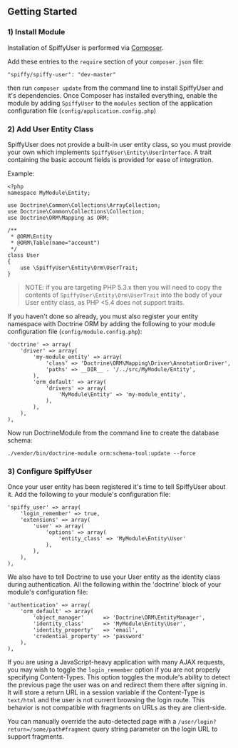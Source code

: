 ## Getting Started

### 1) Install Module

Installation of SpiffyUser is performed via [Composer](http://getcomposer.org).

Add these entries to the `require` section of your `composer.json` file:

```
"spiffy/spiffy-user": "dev-master"
```

then run `composer update` from the command line to install SpiffyUser and it's dependencies.  Once Composer has installed everything, enable the module by adding `SpiffyUser` to the `modules` section of the application configuration file (`config/application.config.php`)

### 2) Add User Entity Class

SpiffyUser does not provide a built-in user entity class, so you must provide your own which implements `SpiffyUser\Entity\UserInterface`.  A trait containing the basic account fields is provided for ease of integration.

Example:

```
<?php
namespace MyModule\Entity;

use Doctrine\Common\Collections\ArrayCollection;
use Doctrine\Common\Collections\Collection;
use Doctrine\ORM\Mapping as ORM;

/**
 * @ORM\Entity
 * @ORM\Table(name="account")
 */
class User
{
    use \SpiffyUser\Entity\Orm\UserTrait;
}
```

> NOTE: if you are targeting PHP 5.3.x then you will need to copy the contents of `SpiffyUser\Entity\Orm\UserTrait` into the body of your User entity class, as PHP <5.4 does not support traits. 

If you haven't done so already, you must also register your entity namespace with Doctrine ORM by adding the following to your module configuration file (`config/module.config.php`):

```
'doctrine' => array(
    'driver' => array(
        'my-module_entity' => array(
            'class' => 'Doctrine\ORM\Mapping\Driver\AnnotationDriver',
            'paths' => __DIR__ . '/../src/MyModule/Entity',
        ),
        'orm_default' => array(
            'drivers' => array(
                'MyModule\Entity' => 'my-module_entity',
            ),
        ),
    ),
),
```

Now run DoctrineModule from the command line to create the database schema:

```
./vendor/bin/doctrine-module orm:schema-tool:update --force
```

###  3) Configure SpiffyUser

Once your user entity has been registered it's time to tell SpiffyUser about it.  Add the following to your module's configuration file:

```
'spiffy_user' => array(
    'login_remember' => true,
    'extensions' => array(
        'user' => array(
            'options' => array(
                'entity_class' => 'MyModule\Entity\User'
            ),
        ),
    ),
),
```

We also have to tell Doctrine to use your User entity as the identity class during authentication.  All the following within the 'doctrine' block of your module's configuration file:

```
'authentication' => array(
    'orm_default' => array(
        'object_manager'      => 'Doctrine\ORM\EntityManager',
        'identity_class'      => 'MyModule\Entity\User',
        'identity_property'   => 'email',
        'credential_property' => 'password'
    ),
),
```

If you are using a JavaScript-heavy application with many AJAX requests, you may wish to toggle the ``login_remember`` option if you are not properly specifying Content-Types. This option toggles the module's ability to detect the previous page the user was on and redirect them there after signing in. It will store a return URL in a session variable if the Content-Type is ``text/html`` and the user is not current browsing the login route. This behavior is not compatible with fragments on URLs as they are client-side.

You can manually override the auto-detected page with a ``/user/login?return=/some/path#fragment`` query string parameter on the login URL to support fragments.